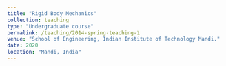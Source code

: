 ```yaml
---
title: "Rigid Body Mechanics"
collection: teaching
type: "Undergraduate course"
permalink: /teaching/2014-spring-teaching-1
venue: "School of Engineering, Indian Institute of Technology Mandi."
date: 2020
location: "Mandi, India"
---
```

